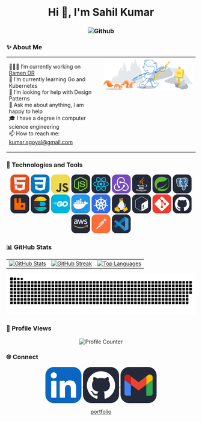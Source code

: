 <h1 align="center">Hi 👋, I'm Sahil Kumar</h1>

<h3 align="center"> 
    <img alt="Github" src="https://readme-typing-svg.herokuapp.com?color=F39C12&size=25&center=true&vCenter=true&lines=Hello!++Nice+to+meet+you+%3AD" />
</h3>

<h3> ✨ About Me </h3>

<table width="100%">
  <tr>
    <td width="50%" valign="top">
      <ul style="list-style-type: none; padding: 0;">
        <li>👨🏽‍💻 I’m currently working on <a href="https://github.com/RamenDR/ramen">Ramen DR</a></li>
        <li>🌱 I’m currently learning Go and Kubernetes</li>
        <li>🤔 I’m looking for help with Design Patterns</li>
        <li>💬 Ask me about anything, I am happy to help</li>
        <li>🎓 I have a degree in computer science engineering</li>
        <li>📫 How to reach me: <a href="mailto:kumar.sgoyal@gmail.com">kumar.sgoyal@gmail.com</a></li>
      </ul>
    </td>
    <td width="50%" valign="top">
      <img width="100%" alt="Github" src="./icons/git-header.svg" />
    </td>
  </tr>
</table>

<h3> 🔧 Technologies and Tools </h3>

<p align="center">
    <img src="./icons/html.svg" alt="HTML" width="50" height="50"/>
    <img src="./icons/css.svg" alt="CSS" width="50" height="50"/>
    <img src="./icons/js.svg" alt="JavaScript" width="50" height="50"/>
    <img src="./icons/nodejs.svg" alt="Nodejs" width="50" height="50"/>
    <img src="./icons/react.svg" alt="React" width="50" height="50"/>
    <img src="./icons/redux.svg" alt="Redux" width="50" height="50"/>
    <img src="./icons/java.svg" alt="JAVA" width="50" height="50"/>
    <img src="./icons/spring.svg" alt="Spring" width="50" height="50"/>
    <img src="./icons/postgres.svg" alt="Postgres" width="50" height="50"/>
    <img src="./icons/rabbitmq.svg" alt="Rabbitmq" width="50" height="50"/>
    <img src="./icons/elasticsearch.svg" alt="Elasticsearch" width="50" height="50"/>
    <img src="./icons/golang.svg" alt="Go" width="50" height="50"/>
    <img src="./icons/docker.svg" alt="Docker" width="50" height="50"/>
    <img src="./icons/kubernetes.svg" alt="Kubernetes" width="50" height="50"/>
    <img src="./icons/linux.svg" alt="Linux" width="50" height="50"/>
    <img src="./icons/bash.svg" alt="Bash" width="50" height="50"/>
    <img src="./icons/git.svg" alt="Git" width="50" height="50"/>
    <img src="./icons/github.svg" alt="Github" width="50" height="50"/>
    <img src="./icons/aws.svg" alt="AWS" width="50" height="50"/>
    <img src="./icons/postman.svg" alt="Postman" width="50" height="50"/>
    <img src="./icons/vscode.svg" alt="VSCode" width="50" height="50"/>
</p>

<h3> 📊 GitHub Stats </h3>

<table>
  <tr>
    <td><a href="https://github.com/kumarsgoyal"><img height="172em" src="https://github-readme-stats.vercel.app/api?username=kumarsgoyal&show_icons=true&include_all_commits=true&theme=onedark" alt="GitHub Stats"/></a></td>
    <td><a href="https://github.com/kumarsgoyal"><img height="172em" src="https://streak-stats.demolab.com/?user=kumarsgoyal&theme=onedark" alt="GitHub Streak"/></a></td>
    <td><a href="https://github.com/kumarsgoyal"><img height="172em" src="https://github-readme-stats-nine-beta-13.vercel.app/api/top-langs/?username=kumarsgoyal&layout=compact&langs_count=16&theme=onedark&include_all_commits=true" alt="Top Languages"/></a></td>
  </tr>
</table>

<p align="center">
  <img alt="Snake animation" src="./icons/github-contribution-grid-snake-dark.svg" style="max-width: 100%; height: auto;"/>
</p>

<h3> 👀  Profile Views </h3>
<p align="center"> 
    <img src="https://profile-counter.glitch.me/kumarsgoyal/count.svg" alt="Profile Counter">
</p>

<h3> 🌐 Connect </h3>

<p align="center">
    <a href="https://www.linkedin.com/in/kumarsgoyal/" target="_blank">
        <img align="center" src="./icons/linkedin.svg" alt="https://www.linkedin.com/in/kumarsgoyal/"/>
    </a>
    <a href="https://github.com/kumarsgoyal" target="_blank">
        <img align="center" src="./icons/github.svg" alt="https://github.com/kumarsgoyal"/>
    </a>
    <a href="mailto:kumar.sgoyal@gmail.com" target="_blank">
        <img align="center" src="./icons/gmail.svg" alt="mailto:kumar.sgoyal@gmail.com"  />
    </a>
</p>

<p align="center">
    <a href="https://kumarsgoyal.github.io/my-portfolio/" target="_blank">
        portfolio
    </a>
</p>
